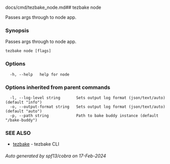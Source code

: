 docs/cmd/tezbake_node.md## tezbake node

Passes args through to node app.

### Synopsis

Passes args through to node app.

```
tezbake node [flags]
```

### Options

```
  -h, --help   help for node
```

### Options inherited from parent commands

```
  -l, --log-level string       Sets output log format (json/text/auto) (default "info")
  -o, --output-format string   Sets output log format (json/text/auto) (default "auto")
  -p, --path string            Path to bake buddy instance (default "/bake-buddy")
```

### SEE ALSO

* [tezbake](/tezbake/reference/cmd/tezbake)	 - tezbake CLI

###### Auto generated by spf13/cobra on 17-Feb-2024
